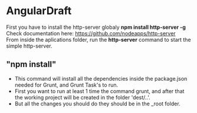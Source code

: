 AngularDraft
============

First you have to install the http-server globaly **npm install http-server -g** <br/>
Check documentation here: https://github.com/nodeapps/http-server <br/>
From inside the aplications folder, run the **http-server** command to start the simple http-server.


## "npm install"
- This command will install all the dependencies inside the package.json needed for Grunt, and Grunt Task's to run. 
- First you want to run at least 1 time the command grunt, and after that the working project will be created in the folder 'dest/..'. 
- But all the changes you should do they should be in the _root folder.
